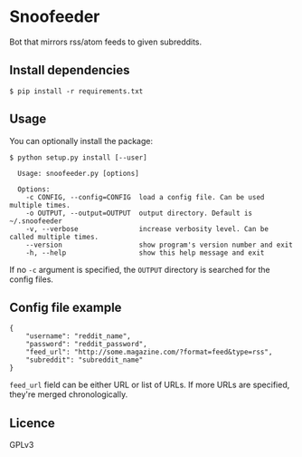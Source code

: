 Snoofeeder
==========

Bot that mirrors rss/atom feeds to given subreddits.


Install dependencies
--------------------
    $ pip install -r requirements.txt


Usage
-----
  You can optionally install the package:

    $ python setup.py install [--user]
```
  Usage: snoofeeder.py [options]

  Options:
    -c CONFIG, --config=CONFIG  load a config file. Can be used multiple times.
    -o OUTPUT, --output=OUTPUT  output directory. Default is ~/.snoofeeder
    -v, --verbose               increase verbosity level. Can be called multiple times.
    --version                   show program's version number and exit
    -h, --help                  show this help message and exit
```
  If no `-c` argument is specified, the `OUTPUT` directory is searched for the config files.


Config file example
-------------------
```
{
    "username": "reddit_name",
    "password": "reddit_password",
    "feed_url": "http://some.magazine.com/?format=feed&type=rss",
    "subreddit": "subreddit_name"
}
```

`feed_url` field can be either URL or list of URLs. If more URLs
are specified, they're merged chronologically.


Licence
-------
GPLv3
